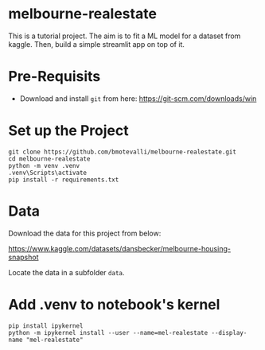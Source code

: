 # melbourne-realestate

This is a tutorial project. The aim is to fit a ML model for a dataset from kaggle. Then, build a simple streamlit app on top of it.

# Pre-Requisits

- Download and install `git` from here: https://git-scm.com/downloads/win

# Set up the Project

```
git clone https://github.com/bmotevalli/melbourne-realestate.git
cd melbourne-realestate
python -m venv .venv
.venv\Scripts\activate
pip install -r requirements.txt
```

# Data

Download the data for this project from below:

https://www.kaggle.com/datasets/dansbecker/melbourne-housing-snapshot

Locate the data in a subfolder `data`.

# Add .venv to notebook's kernel

```
pip install ipykernel
python -m ipykernel install --user --name=mel-realestate --display-name "mel-realestate"
```
